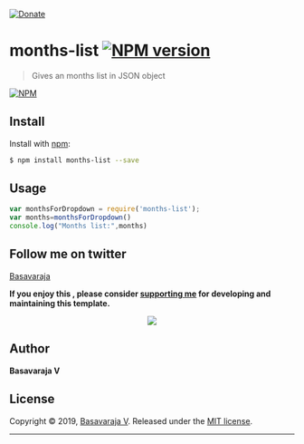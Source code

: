 [![Donate](https://img.shields.io/badge/Donate-PayPal-green.svg)](https://www.paypal.me/rajdivya)
# months-list [![NPM version](https://img.shields.io/npm/v/months-list.svg?style=flat)](https://www.npmjs.com/package/months-list)

>  Gives an months list in JSON object

[![NPM](https://nodei.co/npm/months-list.svg?downloads=true&stars=true)](https://www.npmjs.com/package/months-list/)

## Install

Install with [npm](https://www.npmjs.com/):

```sh
$ npm install months-list --save
```

## Usage

```js
var monthsForDropdown = require('months-list');
var months=monthsForDropdown()
console.log("Months list:",months)

```
## Follow me on twitter
[Basavaraja]("https://twitter.com/BasavarajaV2")

**If you enjoy this , please consider [supporting me](https://www.paypal.me/rajdivya/20) for developing and maintaining this template.**

<p align="center">
  <a href="https://www.paypal.me/rajdivya">
    <img src="https://www.paypalobjects.com/en_US/i/btn/btn_donate_LG.gif" />
  </a>
</p>

## Author

**Basavaraja V**
## License

Copyright © 2019, [Basavaraja V](https://github.com/BaSaVaRaJaV).
Released under the [MIT license](https://github.com/BaSaVaRaJaV/months-list/blob/master/LICENSE).
***
